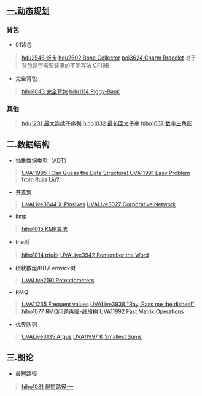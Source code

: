 ## [一.动态规划 ](vjudge/note/dp.md)

### 背包

+ 01背包

> [hdu2546 饭卡](vjudge/hdu2546.cc)
> [hdu2602 Bone Collector](vjudge/hdu2602.cc)
> [poj3624 Charm Bracelet](vjudge/poj3624.cc)
对于背包是否需要装满的不同写法  CF19B

+ 完全背包

> [hiho1043 完全背包](vjudge/solution/hiho1043.md)
> [hdu1114 Piggy-Bank](vjudge/hdu1114.cc)

### 其他

> [hdu1231 最大连续子序列](vjudge/solution/hdu1231.md)
> [hiho1032 最长回文子串](vjudge/solution/hiho1032.md)
> [hiho1037 数字三角形](vjudge/solution/hiho1037.md)

## 二.数据结构

+ 抽象数据类型（ADT）

> [UVA11995 I Can Guess the Data Structure! ](vjudge/solution/uva11995.md)
> [UVA11991 Easy Problem from Rujia Liu?](vjudge/solution/uva11991.md)

+ 并查集

> [UVALive3644 X-Plosives](vjudge/solution/uvalive3644.md)
> [UVALive3027 Corporative Network](vjudge/solution/uvalive3027.md)

+ kmp

> [hiho1015 KMP算法](vjudge/solution/hiho1015.md)

+ trie树

> [hiho1014 trie树](vjudge/solution/hiho1014.md)
> [UVALive3942 Remember the Word](vjudge/solution/uvalive3942.md)

+ 树状数组/BIT/Fenwick树

> [UVALive2191 Potentiometers](vjudge/solution/uvalive2191.md)

+ RMQ

> [UVA11235 Frequent values](vjudge/solution/uva11235.md)
> [UVALive3938 "Ray, Pass me the dishes!"](vjudge/solution/uvalive3938.md)
> [hiho1077 RMQ问题再临-线段树](vjudge/solution/hiho1015.md)
> [UVA11992 Fast Matrix Operations](vjudge/solution/uva11992.md)

+ 优先队列

> [UVALive3135 Argus](vjudge/solution/uvalive3135.md)
> [UVA11997 K Smallest Sums](vjudge/solution/uva11997.md)

## 三.图论

+ 最短路径

> [hiho1081 最短路径·一](vjudge/solution/hiho1081.md)



